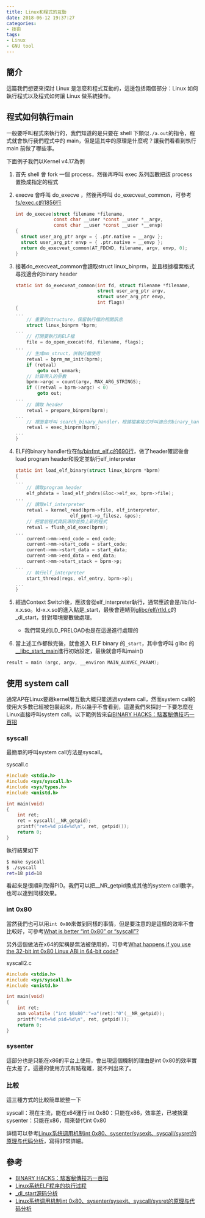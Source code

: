 ```yaml
---
title: Linux和程式的互動
date: 2018-06-12 19:37:27
categories:
- 技術
tags:
- Linux
- GNU tool
---
```

## 簡介

這篇我們想要來探討 Linux 是怎麼和程式互動的，這邊包括兩個部分：Linux 如何執行程式以及程式如何讓 Linux 做系統操作。

## 程式如何執行main

一般要呼叫程式來執行的，我們知道的是只要在 shell 下類似`./a.out`的指令，程式就會執行我們程式中的 main，但是這其中的原理是什麼呢？讓我們看看到執行 main 前做了哪些事。

下面例子我們以Kernel v4.17為例

1. 首先 shell 會 fork 一個 process，然後再呼叫 exec 系列函數把該 process 置換成指定的程式
2. execve 會呼叫 do_execve ，然後再呼叫 do_execveat_common，可參考[fs/exec.c的1856行](https://elixir.bootlin.com/linux/v4.17/source/fs/exec.c#L1856)

   ```c
   int do_execve(struct filename *filename,
                 const char __user *const __user *__argv,
                 const char __user *const __user *__envp)
   {
     struct user_arg_ptr argv = { .ptr.native = __argv };
     struct user_arg_ptr envp = { .ptr.native = __envp };
     return do_execveat_common(AT_FDCWD, filename, argv, envp, 0);
   }
   ```

3. 接著do_execveat_common會讀取struct linux_binprm，並且根據檔案格式尋找適合的binary header

   ```c
   static int do_execveat_common(int fd, struct filename *filename,
                                 struct user_arg_ptr argv,
                                 struct user_arg_ptr envp,
                                 int flags)
   {
   ...
       // 重要的structure，保留執行檔的相關訊息
       struct linux_binprm *bprm;
   ...
       // 打開要執行的ELF檔
       file = do_open_execat(fd, filename, flags);
   ...
       // 生成mm_struct，供執行檔使用
       retval = bprm_mm_init(bprm);
       if (retval)
           goto out_unmark;
       // 計算帶入的參數
       bprm->argc = count(argv, MAX_ARG_STRINGS);
       if ((retval = bprm->argc) < 0)
           goto out;
   ...
       // 讀取 header
       retval = prepare_binprm(bprm);
   ...
       // 裡面會呼叫 search_binary_handler，根據檔案格式呼叫適合的binary_handler
       retval = exec_binprm(bprm);
   ...
   }
   ```

4. ELF的binary handler位在[fs/binfmt_elf.c的690行](https://elixir.bootlin.com/linux/v4.17/source/fs/binfmt_elf.c#L690)，做了header確認後會load program header和設定並執行elf_interpreter

   ```c
   static int load_elf_binary(struct linux_binprm *bprm)
   {
   ...
       // 讀取program header
       elf_phdata = load_elf_phdrs(&loc->elf_ex, bprm->file);
   ...
       // 讀取elf_interpreter
       retval = kernel_read(bprm->file, elf_interpreter,
                       elf_ppnt->p_filesz, &pos);
       // 把當前程式資訊清除並換上新的程式
       retval = flush_old_exec(bprm);
   ...
       current->mm->end_code = end_code;
       current->mm->start_code = start_code;
       current->mm->start_data = start_data;
       current->mm->end_data = end_data;
       current->mm->start_stack = bprm->p;
   ...
       // 執行elf_interpreter
       start_thread(regs, elf_entry, bprm->p);
   ...
   }
   ```

5. 經過Context Switch後，應該會從elf_interpreter執行，通常應該會是/lib/ld-x.x.so。ld-x.x.so的進入點是_start，最後會連結到[glibc/elf/rtld.c](https://code.woboq.org/userspace/glibc/elf/rtld.c.html)的_dl_start，針對環境變數做處理。
   * 我們常見的LD_PRELOAD也是在這邊進行處理的

6. 當上述工作都做完後，就會進入 ELF binary 的`_start`，其中會呼叫 glibc 的[__libc_start_main](https://code.woboq.org/userspace/glibc/csu/libc-start.c.html)進行初始設定，最後就會呼叫main()

```c
result = main (argc, argv, __environ MAIN_AUXVEC_PARAM);
```

## 使用 system call

通常AP在Linux要跟kernel層互動大概只能透過system call，然而system call的使用大多數已經被包裝起來，所以幾乎不會看到，這邊我們來探討一下要怎麼在Linux直接呼叫system call。以下範例皆來自[BINARY HACKS：駭客秘傳技巧一百招](http://www.books.com.tw/products/0010587783)

### syscall

最簡單的呼叫system call方法是syscall。

syscall.c

```c
#include <stdio.h>
#include <sys/syscall.h>
#include <sys/types.h>
#include <unistd.h>

int main(void)
{
    int ret;
    ret = syscall(__NR_getpid);
    printf("ret=%d pid=%d\n", ret, getpid());
    return 0;
}
```

執行結果如下

```bash
$ make syscall
$ ./syscall
ret=18 pid=18
```

看起來是很順利取得PID。我們可以把__NR_getpid換成其他的system call數字，也可以達到同樣效果。

### int 0x80

當然我們也可以用`int 0x80`來做到同樣的事情，但是要注意的是這樣的效率不會比較好，可參考[What is better “int 0x80” or “syscall”?](https://stackoverflow.com/questions/12806584/what-is-better-int-0x80-or-syscall)

另外這個做法在x64的架構是無法被使用的，可參考[What happens if you use the 32-bit int 0x80 Linux ABI in 64-bit code?](https://stackoverflow.com/questions/46087730/what-happens-if-you-use-the-32-bit-int-0x80-linux-abi-in-64-bit-code)

syscall2.c

```c
#include <stdio.h>
#include <sys/syscall.h>
#include <unistd.h>

int main(void)
{
    int ret;
    asm volatile ("int $0x80":"=a"(ret):"0"(__NR_getpid));
    printf("ret=%d pid=%d\n", ret, getpid());
    return 0;
}
```

### sysenter

這部分也是只能在x86的平台上使用，會出現這個機制的理由是int 0x80的效率實在太差了。這邊的使用方式有點複雜，就不列出來了。

### 比較

這三種方式的比較簡單統整一下

syscall：現在主流，能在x64運行
int 0x80：只能在x86，效率差，已被捨棄
sysenter：只能在x86，用來替代int 0x80

詳情可以參考[Linux系统调用机制int 0x80、sysenter/sysexit、syscall/sysret的原理与代码分析](https://www.jianshu.com/p/f4c04cf8e406)，寫得非常詳細。

## 參考

* [BINARY HACKS：駭客秘傳技巧一百招](http://www.books.com.tw/products/0010587783)
* [Linux系统ELF程序的执行过程](https://blog.csdn.net/eleven_xiy/article/details/77876702)
* [_dl_start源码分析](https://blog.csdn.net/conansonic/article/details/54236335)
* [Linux系统调用机制int 0x80、sysenter/sysexit、syscall/sysret的原理与代码分析](https://www.jianshu.com/p/f4c04cf8e406)
